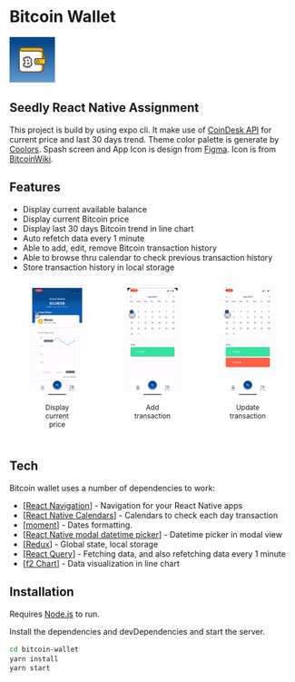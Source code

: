 # Bitcoin Wallet

<img src="./assets/icon.png" alt="icon" width="80"/>

## Seedly React Native Assignment

This project is build by using expo cli. It make use of [CoinDesk API](https://www.coindesk.com/coindesk-api) for current price and last 30 days trend. Theme color palette is generate by [Coolors](https://coolors.co/). Spash screen and App Icon is design from [Figma](https://www.figma.com/file/lkyWcrWkryEvFZ8fjMPouW/Bitcoin-Wallet?node-id=0%3A1). Icon is from [BitcoinWiki](https://en.bitcoinwiki.org/wiki/Bitcoin_wallet).

## Features

- Display current available balance
- Display current Bitcoin price
- Display last 30 days Bitcoin trend in line chart
- Auto refetch data every 1 minute
- Able to add, edit, remove Bitcoin transaction history
- Able to browse thru calendar to check previous transaction history
- Store transaction history in local storage

<div style="display:flex;">
    <figure>
        <img src="./readme/view-chart.gif" alt="view chart" width="150" />
        <figcaption style="font-size:12px;margin:10px;text-align:center;">Display current price</figcaption>
    </figure>
    <figure>
        <img src="./readme/add-transaction.gif" alt="add transaction" width="150"/>
        <figcaption style="font-size:12px;margin:10px;text-align:center;">Add transaction</figcaption>
    </figure>
    <figure>
        <img src="./readme/update-transaction.gif" alt="update transaction" width="150"/>
        <figcaption style="font-size:12px;margin:10px;text-align:center;">Update transaction</figcaption>
    </figure>
</div>

## Tech

Bitcoin wallet uses a number of dependencies to work:

- [[React Navigation](https://reactnavigation.org/)] - Navigation for your React Native apps
- [[React Native Calendars](https://github.com/wix/react-native-calendars)] - Calendars to check each day transaction
- [[moment](https://github.com/moment/moment)] - Dates formatting.
- [[React Native modal datetime picker](https://github.com/mmazzarolo/react-native-modal-datetime-picker)] - Datetime picker in modal view
- [[Redux](https://react-redux.js.org/)] - Global state, local storage
- [[React Query](https://react-query.tanstack.com/)] - Fetching data, and also refetching data every 1 minute
- [[f2 Chart](https://f2.antv.vision/en)] - Data visualization in line chart

## Installation

Requires [Node.js](https://nodejs.org/) to run.

Install the dependencies and devDependencies and start the server.

```sh
cd bitcoin-wallet
yarn install
yarn start
```
